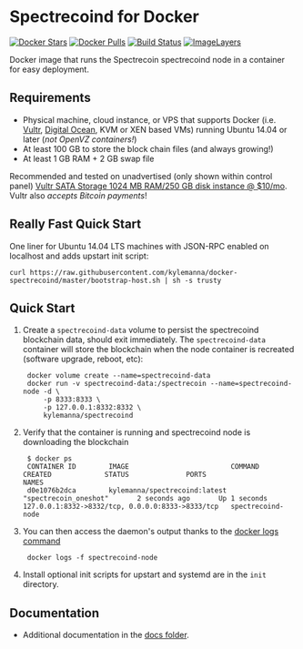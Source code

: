 Spectrecoind for Docker
===================

[![Docker Stars](https://img.shields.io/docker/stars/kylemanna/spectrecoind.svg)](https://hub.docker.com/r/kylemanna/spectrecoind/)
[![Docker Pulls](https://img.shields.io/docker/pulls/kylemanna/spectrecoind.svg)](https://hub.docker.com/r/kylemanna/spectrecoind/)
[![Build Status](https://travis-ci.org/kylemanna/docker-spectrecoind.svg?branch=master)](https://travis-ci.org/kylemanna/docker-spectrecoind/)
[![ImageLayers](https://images.microbadger.com/badges/image/kylemanna/spectrecoind.svg)](https://microbadger.com/#/images/kylemanna/spectrecoind)

Docker image that runs the Spectrecoin spectrecoind node in a container for easy deployment.


Requirements
------------

* Physical machine, cloud instance, or VPS that supports Docker (i.e. [Vultr](http://bit.ly/1HngXg0), [Digital Ocean](http://bit.ly/18AykdD), KVM or XEN based VMs) running Ubuntu 14.04 or later (*not OpenVZ containers!*)
* At least 100 GB to store the block chain files (and always growing!)
* At least 1 GB RAM + 2 GB swap file

Recommended and tested on unadvertised (only shown within control panel) [Vultr SATA Storage 1024 MB RAM/250 GB disk instance @ $10/mo](http://bit.ly/vultrbitcoind).  Vultr also *accepts Bitcoin payments*!


Really Fast Quick Start
-----------------------

One liner for Ubuntu 14.04 LTS machines with JSON-RPC enabled on localhost and adds upstart init script:

    curl https://raw.githubusercontent.com/kylemanna/docker-spectrecoind/master/bootstrap-host.sh | sh -s trusty


Quick Start
-----------

1. Create a `spectrecoind-data` volume to persist the spectrecoind blockchain data, should exit immediately.  The `spectrecoind-data` container will store the blockchain when the node container is recreated (software upgrade, reboot, etc):

        docker volume create --name=spectrecoind-data
        docker run -v spectrecoind-data:/spectrecoin --name=spectrecoind-node -d \
            -p 8333:8333 \
            -p 127.0.0.1:8332:8332 \
            kylemanna/spectrecoind

2. Verify that the container is running and spectrecoind node is downloading the blockchain

        $ docker ps
        CONTAINER ID        IMAGE                         COMMAND             CREATED             STATUS              PORTS                                              NAMES
        d0e1076b2dca        kylemanna/spectrecoind:latest     "spectrecoin_oneshot"       2 seconds ago       Up 1 seconds        127.0.0.1:8332->8332/tcp, 0.0.0.0:8333->8333/tcp   spectrecoind-node

3. You can then access the daemon's output thanks to the [docker logs command]( https://docs.docker.com/reference/commandline/cli/#logs)

        docker logs -f spectrecoind-node

4. Install optional init scripts for upstart and systemd are in the `init` directory.


Documentation
-------------

* Additional documentation in the [docs folder](docs).
